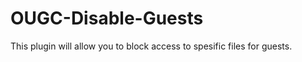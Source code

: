 OUGC-Disable-Guests
===================

This plugin will allow you to block access to spesific files for guests.